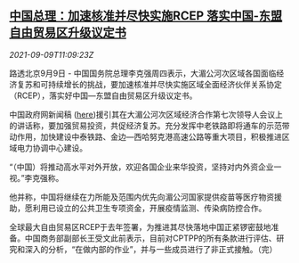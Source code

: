 <!--1631187066000-->
[中国总理：加速核准并尽快实施RCEP 落实中国-东盟自由贸易区升级议定书](https://cn.reuters.com/article/chinapremierli-rcep-0909-idCNKBS2G511X)
------

<div><i>2021-09-09T11:09:23Z</i></div><p>路透北京9月9日 - 中国国务院总理李克强周四表示，大湄公河次区域各国面临经济复苏和可持续增长的挑战，要加速核准并尽快实施区域全面经济伙伴关系协定（RCEP），落实好中国—东盟自由贸易区升级议定书。</p><p>中国政府网新闻稿 (<a href="http://www.gov.cn/xinwen/2021-09/09/content_5636430.htm">here</a>)援引其在大湄公河次区域经济合作第七次领导人会议上的讲话称，要加强贸易投资，共促经济复苏。充分发挥中老铁路即将通车的示范带动作用，加快建设中泰铁路、金边—西哈努克港高速公路等重大项目，积极推进区域电力协调中心建设。</p><p>“（中国）将推动高水平对外开放，欢迎各国企业来华投资，坚持对内外资企业一视。”李克强称。</p><p>他并称，中国将继续在力所能及范围内优先向湄公河国家提供疫苗等医疗物资援助，愿利用已设立的公共卫生专项资金，开展疫情监测、传染病防控合作。</p><p>全球最大自由贸易区RCEP于去年签署，为推进其尽快落地中国正紧锣密鼓地准备。中国商务部副部长王受文此前表示，目前对CPTPP的所有条款进行评估、研究和深入的分析，“在做内部的作业”，并与一些成员进行了非正式接触。（完）</p>
